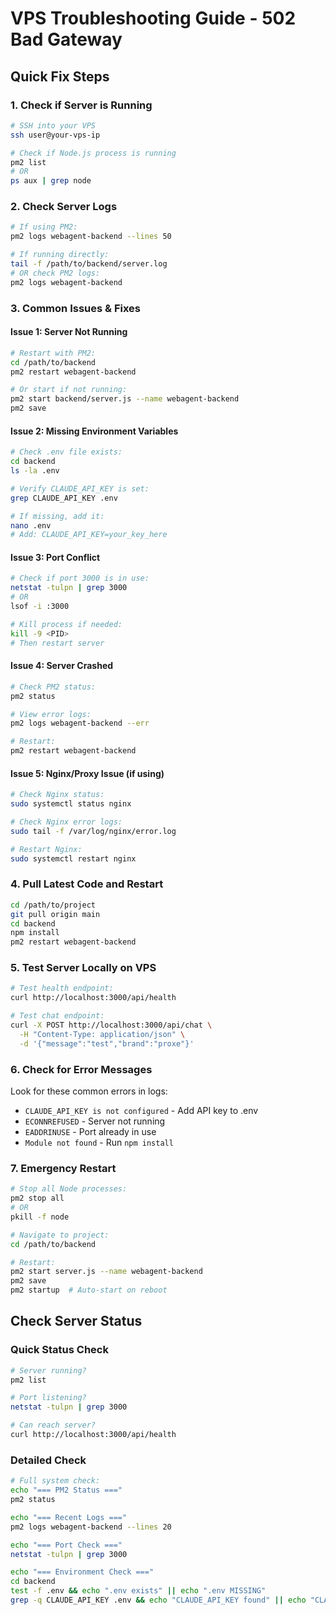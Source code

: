 # VPS Troubleshooting Guide - 502 Bad Gateway

## Quick Fix Steps

### 1. Check if Server is Running
```bash
# SSH into your VPS
ssh user@your-vps-ip

# Check if Node.js process is running
pm2 list
# OR
ps aux | grep node
```

### 2. Check Server Logs
```bash
# If using PM2:
pm2 logs webagent-backend --lines 50

# If running directly:
tail -f /path/to/backend/server.log
# OR check PM2 logs:
pm2 logs webagent-backend
```

### 3. Common Issues & Fixes

#### Issue 1: Server Not Running
```bash
# Restart with PM2:
cd /path/to/backend
pm2 restart webagent-backend

# Or start if not running:
pm2 start backend/server.js --name webagent-backend
pm2 save
```

#### Issue 2: Missing Environment Variables
```bash
# Check .env file exists:
cd backend
ls -la .env

# Verify CLAUDE_API_KEY is set:
grep CLAUDE_API_KEY .env

# If missing, add it:
nano .env
# Add: CLAUDE_API_KEY=your_key_here
```

#### Issue 3: Port Conflict
```bash
# Check if port 3000 is in use:
netstat -tulpn | grep 3000
# OR
lsof -i :3000

# Kill process if needed:
kill -9 <PID>
# Then restart server
```

#### Issue 4: Server Crashed
```bash
# Check PM2 status:
pm2 status

# View error logs:
pm2 logs webagent-backend --err

# Restart:
pm2 restart webagent-backend
```

#### Issue 5: Nginx/Proxy Issue (if using)
```bash
# Check Nginx status:
sudo systemctl status nginx

# Check Nginx error logs:
sudo tail -f /var/log/nginx/error.log

# Restart Nginx:
sudo systemctl restart nginx
```

### 4. Pull Latest Code and Restart
```bash
cd /path/to/project
git pull origin main
cd backend
npm install
pm2 restart webagent-backend
```

### 5. Test Server Locally on VPS
```bash
# Test health endpoint:
curl http://localhost:3000/api/health

# Test chat endpoint:
curl -X POST http://localhost:3000/api/chat \
  -H "Content-Type: application/json" \
  -d '{"message":"test","brand":"proxe"}'
```

### 6. Check for Error Messages
Look for these common errors in logs:
- `CLAUDE_API_KEY is not configured` - Add API key to .env
- `ECONNREFUSED` - Server not running
- `EADDRINUSE` - Port already in use
- `Module not found` - Run `npm install`

### 7. Emergency Restart
```bash
# Stop all Node processes:
pm2 stop all
# OR
pkill -f node

# Navigate to project:
cd /path/to/backend

# Restart:
pm2 start server.js --name webagent-backend
pm2 save
pm2 startup  # Auto-start on reboot
```

## Check Server Status

### Quick Status Check
```bash
# Server running?
pm2 list

# Port listening?
netstat -tulpn | grep 3000

# Can reach server?
curl http://localhost:3000/api/health
```

### Detailed Check
```bash
# Full system check:
echo "=== PM2 Status ==="
pm2 status

echo "=== Recent Logs ==="
pm2 logs webagent-backend --lines 20

echo "=== Port Check ==="
netstat -tulpn | grep 3000

echo "=== Environment Check ==="
cd backend
test -f .env && echo ".env exists" || echo ".env MISSING"
grep -q CLAUDE_API_KEY .env && echo "CLAUDE_API_KEY found" || echo "CLAUDE_API_KEY MISSING"
```

